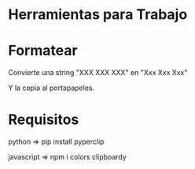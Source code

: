 # Herramientas para Trabajo

# Formatear
Convierte una string "XXX XXX XXX" en "Xxx Xxx Xxx"

Y la copia al portapapeles.

# Requisitos
python => pip install pyperclip


javascript => npm i colors clipboardy
